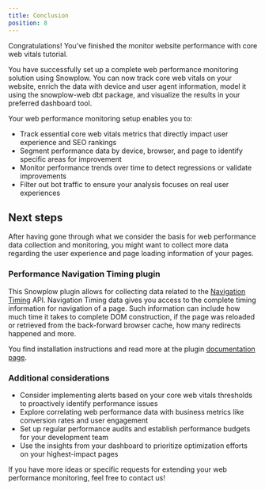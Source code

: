```yaml
---
title: Conclusion
position: 8
---
```


Congratulations! You've finished the monitor website performance with core web vitals tutorial.

You have successfully set up a complete web performance monitoring solution using Snowplow. You can now track core web vitals on your website, enrich the data with device and user agent information, model it using the snowplow-web dbt package, and visualize the results in your preferred dashboard tool.

Your web performance monitoring setup enables you to:

- Track essential core web vitals metrics that directly impact user experience and SEO rankings
- Segment performance data by device, browser, and page to identify specific areas for improvement
- Monitor performance trends over time to detect regressions or validate improvements
- Filter out bot traffic to ensure your analysis focuses on real user experiences

## Next steps

After having gone through what we consider the basis for web performance data collection and monitoring, you might want to collect more data regarding the user experience and page loading information of your pages.

### Performance Navigation Timing plugin

This Snowplow plugin allows for collecting data related to the [Navigation Timing](https://w3c.github.io/navigation-timing/) API. Navigation Timing data gives you access to the complete timing information for navigation of a page. Such information can include how much time it takes to complete DOM construction, if the page was reloaded or retrieved from the back-forward browser cache, how many redirects happened and more.

You find installation instructions and read more at the plugin [documentation page](https://docs.snowplow.io/docs/collecting-data/collecting-from-own-applications/javascript-trackers/browser-tracker/browser-tracker-v3-reference/plugins/performance-navigation-timing/).

### Additional considerations

- Consider implementing alerts based on your core web vitals thresholds to proactively identify performance issues
- Explore correlating web performance data with business metrics like conversion rates and user engagement
- Set up regular performance audits and establish performance budgets for your development team
- Use the insights from your dashboard to prioritize optimization efforts on your highest-impact pages

If you have more ideas or specific requests for extending your web performance monitoring, feel free to contact us!
